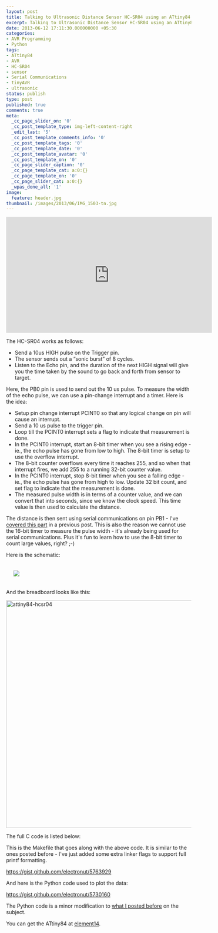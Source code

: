 ```yaml
---
layout: post
title: Talking to Ultrasonic Distance Sensor HC-SR04 using an ATtiny84
excerpt: Talking to Ultrasonic Distance Sensor HC-SR04 using an ATtiny84
date: 2013-06-12 17:11:30.000000000 +05:30
categories:
- AVR Programming
- Python
tags:
- ATtiny84
- AVR
- HC-SR04
- sensor
- Serial Communications
- tinyAVR
- ultrasonic
status: publish
type: post
published: true
comments: true
meta:
  _cc_page_slider_on: '0'
  _cc_post_template_type: img-left-content-right
  _edit_last: '5'
  _cc_post_template_comments_info: '0'
  _cc_post_template_tags: '0'
  _cc_post_template_date: '0'
  _cc_post_template_avatar: '0'
  _cc_post_template_on: '0'
  _cc_page_slider_caption: '0'
  _cc_page_template_cat: a:0:{}
  _cc_page_template_on: '0'
  _cc_page_slider_cat: a:0:{}
  _wpas_done_all: '1'
image:
  feature: header.jpg
thumbnail: /images/2013/06/IMG_1503-tn.jpg
---
```


<iframe width="560" height="315" src="https://www.youtube.com/embed/sDbGe3rc61Q" title="YouTube video player" frameborder="0" allow="accelerometer; autoplay; clipboard-write; encrypted-media; gyroscope; picture-in-picture" allowfullscreen></iframe>

<p><!--more--></p>
<p>The HC-SR04 works as follows:</p>
<ul>
<li>
Send a 10us HIGH pulse on the Trigger pin.
</li>
<li>
The sensor sends out a “sonic burst” of 8 cycles.
</li>
<li>
Listen to the Echo pin, and the duration of the next HIGH signal will give you the time taken by the sound to go back and forth from sensor to target.
</li>
</ul>
<p>Here, the PB0 pin is used to send out the 10 us pulse. To measure the width of the echo pulse, we can use a pin-change interrupt and a timer. Here is the idea:</p>
<ul>
<li>
Setup pin change interrupt PCINT0 so that any logical change on pin will cause an interrupt.
</li>
<li>
Send a 10 us pulse to the trigger pin.
</li>
<li>
Loop till the PCINT0 interrupt sets a flag to indicate that measurement is done.
</li>
<li>
In the PCINT0 interrupt, start an 8-bit timer when you see a rising edge - ie., the echo pulse has gone from low to high. The 8-bit timer is setup to use the overflow interrupt.
</li>
<li>
The 8-bit counter overflows every time it reaches 255, and so when that interrupt fires, we add 255 to a running 32-bit counter value.
</li>
<li>
In the PCINT0 interrupt, stop 8-bit timer when you see a falling edge - ie., the echo pulse has gone from high to low. Update 32 bit count, and set flag to indicate that the measurement is done.
</li>
<li>
The measured pulse width is in terms of a counter value, and we can convert that into seconds, since we know the clock speed. This time value is then used to calculate the distance.
</li>
</ul>
<p>The distance is then sent using serial communications on pin PB1 - I've <a href="http://electronut.in/serial-communications-with-the-attiny84/" title="Serial Communications with the ATtiny84">covered this part</a> in a previous post. This is also the reason we cannot use the 16-bit timer to measure the pulse width - it's already being used for serial communications. Plus it's fun to learn how to use the 8-bit timer to count large values, right? ;-)</p>
<p>Here is the schematic:</p>

<p style="padding: 20px;">
<img src="{{ site.baseurl }}/images/2013/06/attiny84-hcsr04.png"/>
</p>
<p>And the breadboard looks like this:</p>
<p><a href="/images/2013/06/IMG_1503.jpg"><img src="assets/IMG_1503.jpg" alt="attiny84-hcsr04" width="800" height="618" class="alignnone size-full wp-image-409" /></a></p>
<p>The full C code is listed below:</p>
<p><script src="https://gist.github.com/electronut/5730184.js"></script></p>
<p>This is the Makefile that goes along with the above code. It is similar to the ones posted before - I've just added some extra linker flags to support full printf formatting.</p>
<p><a href="https://gist.github.com/electronut/5763929">https://gist.github.com/electronut/5763929<br />
</a></p>
<p>And here is the Python code used to plot the data:</p>
<p><a href="https://gist.github.com/electronut/5730160">https://gist.github.com/electronut/5730160<br />
</a></p>
<p>The Python code is a minor modification to <a href="http://electronut.in/plotting-real-time-data-from-arduino-using-python/" title="Plotting real-time data from Arduino using Python">what I posted before</a> on the subject.</p>
<p>You can get the ATtiny84 at <a href="http://in.element14.com/atmel">element14</a>.</p>
